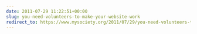 ```yaml
---
date: 2011-07-29 11:22:51+00:00
slug: you-need-volunteers-to-make-your-website-work
redirect_to: https://www.mysociety.org/2011/07/29/you-need-volunteers-to-make-your-website-work/
---
```

